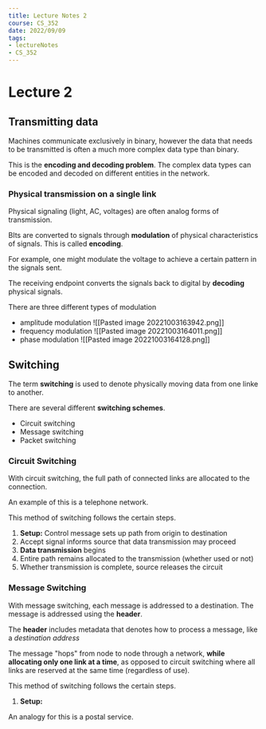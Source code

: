 ```yaml
---
title: Lecture Notes 2
course: CS_352
date: 2022/09/09
tags: 
- lectureNotes
- CS_352
---
```


# Lecture 2
## Transmitting data
Machines communicate exclusively in binary, however the data that needs to be transmitted is often a much more complex data type than binary.

This is the **encoding and decoding problem**. The complex data types can be encoded and decoded on different entities in the network.

### Physical transmission on a single link
Physical signaling (light, AC, voltages) are often analog forms of transmission.

BIts are converted to signals through **modulation** of physical characteristics of signals. This is called **encoding**.

For example, one might modulate the voltage to achieve a certain pattern in the signals sent.

The receiving endpoint converts the signals back to digital by **decoding** physical signals.

There are three different types of modulation
- amplitude modulation
![[Pasted image 20221003163942.png]]
- frequency modulation
![[Pasted image 20221003164011.png]]
- phase modulation
![[Pasted image 20221003164128.png]]

## Switching
The term **switching** is used to denote physically moving data from one linke to another.

There are several different **switching schemes**.
- Circuit switching
- Message switching
- Packet switching

### Circuit Switching
With circuit switching, the full path of connected links are allocated to the connection.

An example of this is a telephone network.

This method of switching follows the certain steps.
1. **Setup:** Control message sets up path from origin to destination
2. Accept signal informs source that data transmission may proceed
3. **Data transmission** begins
4. Entire path remains allocated to the transmission (whether used or not)
5. Whether transmission is complete, source releases the circuit

### Message Switching
With message switching, each message is addressed to a destination. The message is addressed using the **header**.

The **header** includes metadata that denotes how to process a message, like a *destination address*

The message "hops" from node to node through a network, **while allocating only one link at a time**, as opposed to circuit switching where all links are reserved at the same time (regardless of use).

This method of switching follows the certain steps.
1. **Setup:** 

An analogy for this is a postal service.